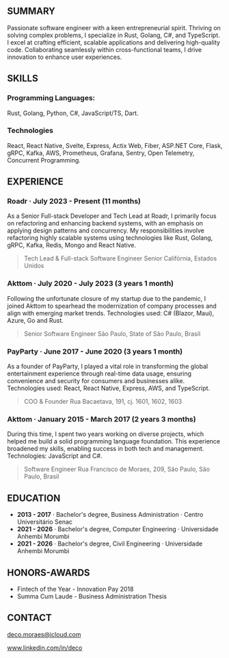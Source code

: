 ## SUMMARY

Passionate software engineer with a keen entrepreneurial spirit. Thriving on solving complex problems, I specialize in Rust, Golang, C#, and TypeScript. I excel at crafting efficient, scalable applications and delivering high-quality code. Collaborating seamlessly within cross-functional teams, I drive innovation to enhance user experiences.

## SKILLS

### Programming Languages:
Rust, Golang, Python, C#, JavaScript/TS, Dart.

### Technologies
React, React Native, Svelte, Express, Actix Web, Fiber, ASP.NET Core, Flask, gRPC, Kafka, AWS, Prometheus, Grafana, Sentry, Open Telemetry, Concurrent Programming.

## EXPERIENCE

### Roadr · July 2023 - Present (11 months)
As a Senior Full-stack Developer and Tech Lead at Roadr, I primarily focus on refactoring and enhancing backend systems, with an emphasis on applying design patterns and concurrency. My responsibilities involve refactoring highly scalable systems using technologies like Rust, Golang, gRPC, Kafka, Redis, Mongo and React Native.
> Tech Lead & Full-stack Software Engineer Senior 
> Califórnia, Estados Unidos

### Akttom · July 2020 - July 2023 (3 years 1 month)
Following the unfortunate closure of my startup due to the pandemic, I joined Akttom to spearhead the modernization of company processes and align with emerging market trends. Technologies used: C# (Blazor, Maui), Azure, Go and Rust.
> Senior Software Engineer
> São Paulo, State of São Paulo, Brasil

### PayParty · June 2017 - June 2020 (3 years 1 month)
As a founder of PayParty, I played a vital role in transforming the global entertainment experience through real-time data usage, ensuring convenience and security for consumers and businesses alike. Technologies used: React, React Native, Express, AWS, and TypeScript.
> COO & Founder
> Rua Bacaetava, 191, cj. 1601, 1602, 1603

### Akttom · January 2015 - March 2017 (2 years 3 months)
During this time, I spent two years working on diverse projects, which helped me build a solid programming language foundation. This experience broadened my skills, enabling success in both tech and management. Technologies: JavaScript and C#.
> Software Engineer
> Rua Francisco de Moraes, 209, São Paulo, São Paulo, Brasil

## EDUCATION

- **2013 - 2017** · Bachelor's degree, Business Administration · Centro Universitário Senac
- **2021 - 2026** · Bachelor's degree, Computer Engineering · Universidade Anhembi Morumbi
- **2021 - 2026** · Bachelor's degree, Civil Engineering · Universidade Anhembi Morumbi

## HONORS-AWARDS

- Fintech of the Year - Innovation Pay 2018
- Summa Cum Laude - Business Administration Thesis

## CONTACT

deco.moraes@icloud.com

www.linkedin.com/in/deco


<!--
**decomoraes/decomoraes** is a ✨ _special_ ✨ repository because its `README.md` (this file) appears on your GitHub profile.

Here are some ideas to get you started:

- 🔭 I’m currently working on ...
- 🌱 I’m currently learning ...
- 👯 I’m looking to collaborate on ...
- 🤔 I’m looking for help with ...
- 💬 Ask me about ...
- 📫 How to reach me: ...
- 😄 Pronouns: ...
- ⚡ Fun fact: ...
-->
